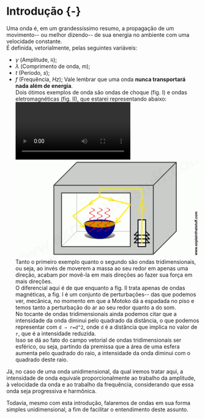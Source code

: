 # Introdução {-}
Uma onda é, em um grandessíssimo resumo, a propagação de um movimento-- ou melhor dizendo-- de sua energia no ambiente com uma velocidade constante.  
É definida, vetorialmente, pelas seguintes variáveis: 
- $\gamma$ (Amplitude, `ℝ`);
- $\lambda$ (Comprimento de onda, $m$);
- $t$ (Período, $s$);
- $f$ (Frequência, $Hz$); 
Vale lembrar que uma onda **nunca transportará nada além de energia**.  
Dois ótimos exemplos de onda são ondas de choque (fig. I) e ondas eletromagnéticas (fig. II), que estarei representando abaixo:  
![Figura I: Love Hina E04S01 <](_imagens/fig1.webm)
![Figura II: "Microwave ovens | How do they work?" >](_imagens/fig2.png)
Tanto o primeiro exemplo quanto o segundo são ondas tridimensionais, ou seja, ao invés de moverem a massa ao seu redor em apenas uma direção, acabam por movê-la em mais direções ao fazer sua força em mais direções.  
O diferencial aqui é de que enquanto a fig. II trata apenas de ondas magnéticas, a fig. I é um conjunto de perturbações-- das que podemos ver, mecânica, no momento em que a Motoko dá a espadada no piso e temos tanto a perturbação do ar ao seu redor quanto a do som.  
No tocante de ondas tridimensionais ainda podemos citar que a intensidade da
onda diminui pelo quadrado da distância, o que podemos representar com `d ⇒ r=d^2`, onde `d` é a distância que implica no valor de `r`, que é a intensidade reduzida.  
Isso se dá ao fato do campo vetorial de ondas tridimensionais ser esférico, ou seja, partindo da premissa que a área de uma esfera aumenta pelo quadrado do raio, a intensidade da onda diminui com o quadrado deste raio.  

Já, no caso de uma onda unidimensional, da qual iremos tratar aqui, a intensidade de onda equivale proporcionalmente ao trabalho da amplitude, à velocidade da onda e ao trabalho da frequência, considerando que essa onda seja progressiva e harmônica.

Todavia, mesmo com esta introdução, falaremos de ondas em sua forma simples unidimensional, a fim de facilitar o entendimento deste assunto.  

